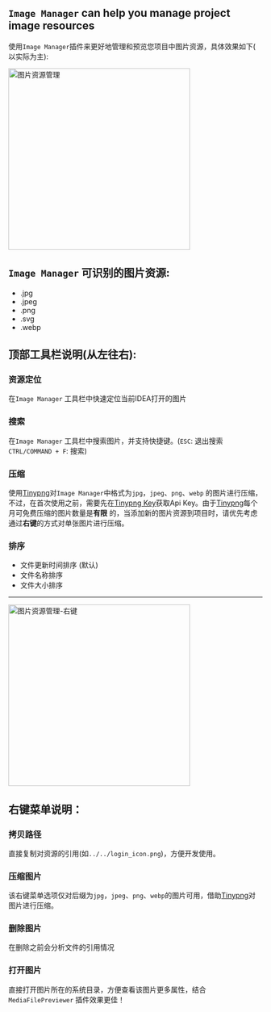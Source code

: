 <!-- Plugin description -->
## `Image Manager` can help you manage project image resources
<!-- Plugin description end -->

使用`Image Manager`插件来更好地管理和预览您项目中图片资源，具体效果如下(
以实际为主):

<img src="https://iflutter.toolu.cn/configs/res_manager_list.png" width="360"  alt="图片资源管理"/>

## `Image Manager` 可识别的图片资源:

- .jpg
- .jpeg
- .png
- .svg
- .webp

## 顶部工具栏说明(从左往右):

### 资源定位

在`Image Manager` 工具栏中快速定位当前IDEA打开的图片

### 搜索

在`Image Manager` 工具栏中搜索图片，并支持快捷键。(`ESC`: 退出搜索 `CTRL/COMMAND + F`: 搜索)

### 压缩

使用[Tinypng](https://tinypng.com/)对`Image Manager`中格式为`jpg`，`jpeg`、`png`、`webp`
的图片进行压缩，不过，在首次使用之前，需要先在[Tinypng Key](https://tinypng.com/developers)获取Api
Key。由于[Tinypng](https://tinypng.com/)每个月可免费压缩的图片数量是**有限**
的，当添加新的图片资源到项目时，请优先考虑通过**右键**的方式对单张图片进行压缩。

### 排序

- 文件更新时间排序 (默认)
- 文件名称排序
- 文件大小排序

---

<img src="https://iflutter.toolu.cn/configs/res_manager_menu.png" width="360"  alt="图片资源管理-右键"/>

## 右键菜单说明：

### 拷贝路径

直接复制对资源的引用(如`../../login_icon.png`)，方便开发使用。

### 压缩图片

该右键菜单选项仅对后缀为`jpg`，`jpeg`、`png`、`webp`的图片可用，借助[Tinypng](https://tinypng.com/)对图片进行压缩。

### 删除图片

在删除之前会分析文件的引用情况

### 打开图片

直接打开图片所在的系统目录，方便查看该图片更多属性，结合 `MediaFilePreviewer` 插件效果更佳！
